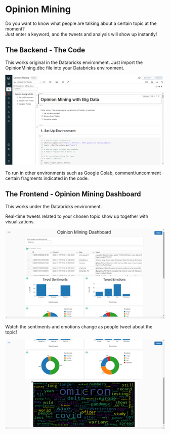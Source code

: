 # Opinion Mining
Do you want to know what people are talking about a certain topic at the moment?  
Just enter a keyword, and the tweets and analysis will show up instantly!

## The Backend - The Code

This works original in the Databricks environment. Just import the OpinionMining.dbc file into your Databricks environment.

![Databricks notebook](https://github.com/rickysoo/OpinionMining/raw/main/OpinionMining3.png)

To run in other environments such as Google Colab, comment/uncomment certain fragments indicated in the code.

## The Frontend - Opinion Mining Dashboard

This works under the Databricks environment.

Real-time tweets related to your chosen topic show up together with visualizations.

![Dashboard (page 1)](https://github.com/rickysoo/OpinionMining/raw/main/OpinionMining1.png)

Watch the sentiments and emotions change as people tweet about the topic!

![Dashboard (page 2)](https://github.com/rickysoo/OpinionMining/raw/main/OpinionMining2.png)
